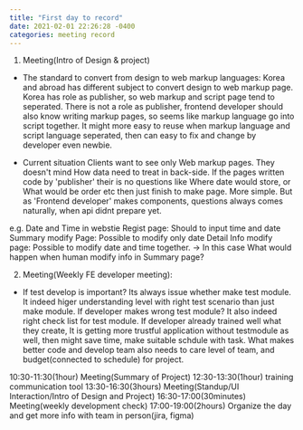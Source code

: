 ```yaml
---
title: "First day to record"
date: 2021-02-01 22:26:28 -0400
categories: meeting record
---
```


1. Meeting(Intro of Design & project)
* The standard to convert from design to web markup languages:
Korea and abroad has different subject to convert design to web markup page.
Korea has role as publisher, so web markup and script page tend to seperated.
There is not a role as publisher, frontend developer should also know writing markup pages, so seems like markup language go into script together.
It might more easy to reuse when markup language and script language seperated, then can easy to fix and change by developer even newbie.
			
* Current situation
Clients want to see only Web markup pages. They doesn't mind How data need to treat in back-side. 
If the pages written code by 'publisher' their is no questions like Where date would store, or What would be order etc then just finish to make page. More simple.
But as 'Frontend developer' makes components, questions always comes naturally, when api didnt prepare yet.

e.g. Date and Time in webstie
Regist page: Should to input time and date
Summary modify Page: Possible to modify only date
Detail Info modify page: Possible to modify date and time together.
-> In this case What would happen when human modify info in Summary page?



2. Meeting(Weekly FE developer meeting): 
* If test develop is important?
Its always issue whether make test module. It indeed higer understanding level with right test scenario than just make module.
If developer makes wrong test module? It also indeed right check list for test module.
If developer already trained well what they create, It is getting more trustful application without testmodule as well, then might save time, make suitable schdule with task.
What makes better code and develop team also needs to care level of team, and budget(connected to schedule) for project.


10:30-11:30(1hour)	Meeting(Summary of Project)
12:30-13:30(1hour)	training communication tool
13:30-16:30(3hours)	Meeting(Standup/UI Interaction/Intro of Design and Project)
16:30-17:00(30minutes) 	Meeting(weekly development check)
17:00-19:00(2hours) 	Organize the day and get more info with team in person(jira, figma)
